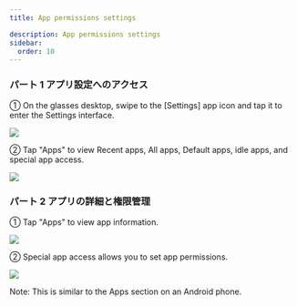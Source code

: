```yaml
---
title: App permissions settings

description: App permissions settings
sidebar:
  order: 10
---
```


### パート 1 アプリ設定へのアクセス

① On the glasses desktop, swipe to the \[Settings] app icon and tap it to enter the Settings interface.

![](public/images/air3/jp/permissions-1.PNG)

② Tap "Apps" to view Recent apps, All apps, Default apps, idle apps, and special app access.

![](public/images/air3/jp/permissions-2.png)

### パート 2 アプリの詳細と権限管理

① Tap "Apps" to view app information.

![](public/images/air3/jp/permissions-3.png)

② Special app access allows you to set app permissions.

![](public/images/air3/jp/permissions-4.png)

Note: This is similar to the Apps section on an Android phone.







